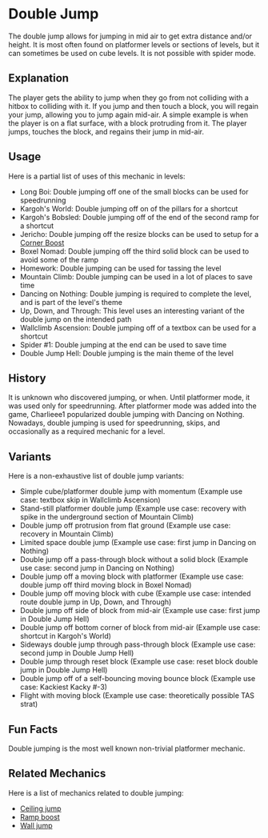 # Double Jump
The double jump allows for jumping in mid air to get extra distance and/or height. It is most often found on platformer levels or sections of levels, but it can sometimes be used on cube levels. It is not possible with spider mode.

## Explanation
The player gets the ability to jump when they go from not colliding with a hitbox to colliding with it. If you jump and then touch a block, you will regain your jump, allowing you to jump again mid-air. A simple example is when the player is on a flat surface, with a block protruding from it. The player jumps, touches the block, and regains their jump in mid-air.
## Usage

Here is a partial list of uses of this mechanic in levels:
- Long Boi: Double jumping off one of the small blocks can be used for speedrunning
- Kargoh's World: Double jumping off on of the pillars for a shortcut
- Kargoh's Bobsled: Double jumping off of the end of the second ramp for a shortcut
- Jericho: Double jumping off the resize blocks can be used to setup for a [Corner Boost](corner-boost.html)
- Boxel Nomad: Double jumping off the third solid block can be used to avoid some of the ramp
- Homework: Double jumping can be used for tassing the level
- Mountain Climb: Double jumping can be used in a lot of places to save time
- Dancing on Nothing: Double jumping is required to complete the level, and is part of the level's theme
- Up, Down, and Through: This level uses an interesting variant of the double jump on the intended path
- Wallclimb Ascension: Double jumping off of a textbox can be used for a shortcut
- Spider #1: Double jumping at the end can be used to save time
- Double Jump Hell: Double jumping is the main theme of the level

## History
It is unknown who discovered jumping, or when. Until platformer mode, it was used only for speedrunning. After platformer mode was added into the game, Charlieee1 popularized double jumping with Dancing on Nothing. Nowadays, double jumping is used for speedrunning, skips, and occasionally as a required mechanic for a level.

## Variants
Here is a non-exhaustive list of double jump variants:
- Simple cube/platformer double jump with momentum (Example use case: textbox skip in Wallclimb Ascension)
- Stand-still platformer double jump (Example use case: recovery with spike in the underground section of Mountain Climb)
- Double jump off protrusion from flat ground (Example use case: recovery in Mountain Climb)
- Limited space double jump (Example use case: first jump in Dancing on Nothing)
- Double jump off a pass-through block without a solid block (Example use case: second jump in Dancing on Nothing)
- Double jump off a moving block with platformer (Example use case: double jump off third moving block in Boxel Nomad)
- Double jump off moving block with cube (Example use case: intended route double jump in Up, Down, and Through)
- Double jump off side of block from mid-air (Example use case: first jump in Double Jump Hell)
- Double jump off bottom corner of block from mid-air (Example use case: shortcut in Kargoh's World)
- Sideways double jump through pass-through block (Example use case: second jump in Double Jump Hell)
- Double jump through reset block (Example use case: reset block double jump in Double Jump Hell)
- Double jump off of a self-bouncing moving bounce block (Example use case: Kackiest Kacky #-3)
- Flight with moving block (Example use case: theoretically possible TAS strat)

## Fun Facts
Double jumping is the most well known non-trivial platformer mechanic.

## Related Mechanics
Here is a list of mechanics related to double jumping:
- [Ceiling jump](ceiling-jump.html)
- [Ramp boost](ceiling-jump.html#variants)
- [Wall jump](wall-jump.html)
